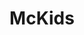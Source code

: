 ---
layout: video
series: Angry Video Game Nerd
season: 1
episode: 7
title: "McKids"
permalink: /avgn/episode-7
video_info:
  - youtube;YouTube;qVBerX6Dzmc
  - youtube;Higher quality reupload;FnxsNhuikpo
  - drive;ScrewAttack version;189WMufizUmzutreDWw9O95Fok22h52Kj
release_date: 2006-08-25
previous_titles:
  - "Angry Nintendo Nerd: McKids"
toggle: off
platforms:
  - Nintendo Entertainment System
short_platforms:
  - NES
title-cards:
  - episode-7.jpg
thumbnails:
games:
  - M.C. Kids
mikes_notes: |
  – In episode 7 the Nerd makes fun of the McKids NES game.

  – This is the first episode where the theme song by Kyle Justin appears before the review.

  – James and I recently did [a panel](https://www.youtube.com/watch?v=poH8ewqO_ow) where we talked about the McKids episode. The reason we did it was we thought there was a lot of comedy potential because it was McDonalds themed. Which is true. But it’s actually pretty good as far as NES games go.
current_description: |
  There is nothing he can love about bad video games, as the Nerd reviews M.C. Kids for the NES, a video game based on McDonald's. 

  Released in Feb. 1992, McKids was an advert NES game from Virgin Interactive to promote McDonald's.

  You star as Mick and Mack (name inspired by 'Dick' and 'Mac' McDonald, the founders of McDonald's), two kids who travel to McDonaldland to recover Ronald McDonald's magical bag from The Hamburgler.  Along the way, you'll encounter other McDonaldland mascots including Grimace, Birdie, and CosMc.

  Even though it plays similar to Super Mario Bros. 3, there are notable differences:

  1\.  You can pick up and throw blocks.

  2\.  You can travel upside-down by running to special cogs.

  3\.  You have to collect McDonald Cards to advance to the next level.

  AVGN, while admit that it's wasn't a terrible game, noticed the level difficulty, bugs, and the slippery controls.  Oh, and don't bother trying to attack enemies with blocks...

  Note:  This episode introduced the AVGN Theme composed by Kyle Justin.  You can check his work at:

  [http://kylejustinmusic.com/](http://kylejustinmusic.com/)
---